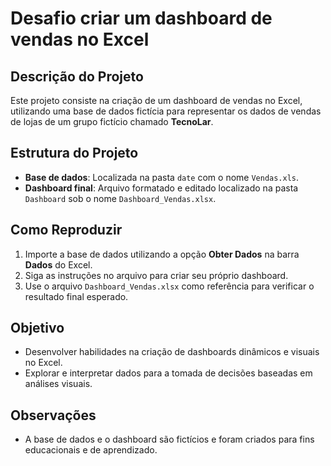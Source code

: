 # Desafio criar um dashboard de vendas no Excel

## Descrição do Projeto
Este projeto consiste na criação de um dashboard de vendas no Excel, utilizando uma base de dados fictícia para representar os dados de vendas de lojas de um grupo fictício chamado **TecnoLar**.

## Estrutura do Projeto
- **Base de dados**: Localizada na pasta `date` com o nome `Vendas.xls`.
- **Dashboard final**: Arquivo formatado e editado localizado na pasta `Dashboard` sob o nome `Dashboard_Vendas.xlsx`.

## Como Reproduzir
1. Importe a base de dados utilizando a opção **Obter Dados** na barra **Dados** do Excel.
2. Siga as instruções no arquivo para criar seu próprio dashboard.
3. Use o arquivo `Dashboard_Vendas.xlsx` como referência para verificar o resultado final esperado.

## Objetivo
- Desenvolver habilidades na criação de dashboards dinâmicos e visuais no Excel.
- Explorar e interpretar dados para a tomada de decisões baseadas em análises visuais.

## Observações
- A base de dados e o dashboard são fictícios e foram criados para fins educacionais e de aprendizado.


